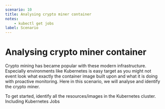 ```yaml
---
scenario: 10
title: Analysing crypto miner container
notes:
    - kubectl get jobs
label: Scenario
---
```


# Analysing crypto miner container

Crypto mining has became popular with these modern infrastructure. Especially environments like Kubernetes is easy target as you might not event look what exactly the container image built upon and what it is doing with proactive monitoring. Here in this scenario, we will analyse and identify the crypto miner.

To get started, identify all the resources/images in the Kubernetes cluster. Including Kubernetes Jobs 
